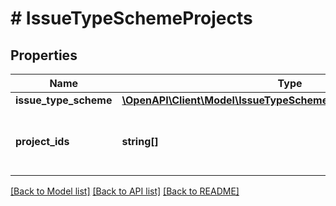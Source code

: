 # # IssueTypeSchemeProjects

## Properties

Name | Type | Description | Notes
------------ | ------------- | ------------- | -------------
**issue_type_scheme** | [**\OpenAPI\Client\Model\IssueTypeSchemeProjectsIssueTypeScheme**](IssueTypeSchemeProjectsIssueTypeScheme.md) |  |
**project_ids** | **string[]** | The IDs of the projects using the issue type scheme. |

[[Back to Model list]](../../README.md#models) [[Back to API list]](../../README.md#endpoints) [[Back to README]](../../README.md)
